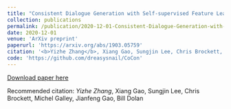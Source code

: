 ```yaml
---
title: "Consistent Dialogue Generation with Self-supervised Feature Learning."
collection: publications
permalink: /publication/2020-12-01-Consistent-Dialogue-Generation-with-Self-supervised-Feature-Learning
date: 2020-12-01
venue: 'ArXiv preprint'
paperurl: 'https://arxiv.org/abs/1903.05759'
citation: '<b>Yizhe Zhang</b>, Xiang Gao, Sungjin Lee, Chris Brockett, Michel Galley, Jianfeng Gao, Bill Dolan'
code: 'https://github.com/dreasysnail/CoCon'
---
```


[Download paper here](https://arxiv.org/abs/1903.05759)

Recommended citation: *Yizhe Zhang*, Xiang Gao, Sungjin Lee, Chris Brockett, Michel Galley, Jianfeng Gao, Bill Dolan